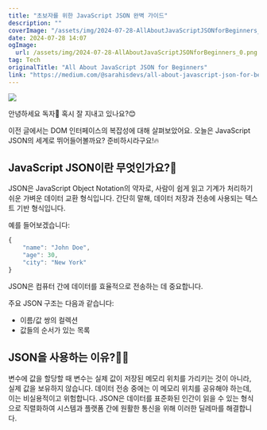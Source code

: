 ```yaml
---
title: "초보자를 위한 JavaScript JSON 완벽 가이드"
description: ""
coverImage: "/assets/img/2024-07-28-AllAboutJavaScriptJSONforBeginners_0.png"
date: 2024-07-28 14:07
ogImage: 
  url: /assets/img/2024-07-28-AllAboutJavaScriptJSONforBeginners_0.png
tag: Tech
originalTitle: "All About JavaScript JSON for Beginners"
link: "https://medium.com/@sarahisdevs/all-about-javascript-json-for-beginners-72346b9d5063"
---
```



<img src="/assets/img/2024-07-28-AllAboutJavaScriptJSONforBeginners_0.png" />

안녕하세요 독자👋 혹시 잘 지내고 있나요?😊

이전 글에서는 DOM 인터페이스의 복잡성에 대해 살펴보았어요. 오늘은 JavaScript JSON의 세계로 뛰어들어볼까요? 준비하시라구요!🔥

## JavaScript JSON이란 무엇인가요?🤔

<div class="content-ad"></div>

JSON은 JavaScript Object Notation의 약자로, 사람이 쉽게 읽고 기계가 처리하기 쉬운 가벼운 데이터 교환 형식입니다. 간단히 말해, 데이터 저장과 전송에 사용되는 텍스트 기반 형식입니다.

예를 들어보겠습니다:

```js
{
    "name": "John Doe",
    "age": 30,
    "city": "New York"
}
```

JSON은 컴퓨터 간에 데이터를 효율적으로 전송하는 데 중요합니다.

<div class="content-ad"></div>

주요 JSON 구조는 다음과 같습니다:

- 이름/값 쌍의 컬렉션
- 값들의 순서가 있는 목록

## JSON을 사용하는 이유?🤷‍♂️

변수에 값을 할당할 때 변수는 실제 값이 저장된 메모리 위치를 가리키는 것이 아니라, 실제 값을 보유하지 않습니다. 데이터 전송 중에는 이 메모리 위치를 공유해야 하는데, 이는 비실용적이고 위험합니다. JSON은 데이터를 표준화된 인간이 읽을 수 있는 형식으로 직렬화하여 시스템과 플랫폼 간에 원활한 통신을 위해 이러한 딜레마를 해결합니다.